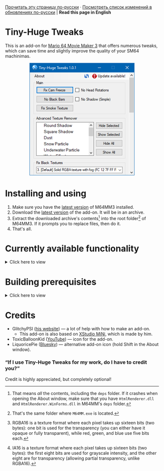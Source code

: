 [Прочитать эту страницу по-русски](https://github.com/vazhka-dolya/TinyHugeTweaks/blob/main/README.ru.md) · [Посмотреть список изменений в обновлениях по-русски](https://github.com/vazhka-dolya/TinyHugeTweaks/blob/main/Changelog.ru.md) | **Read this page in English**
# Tiny-Huge Tweaks
This is an add-on for [Mario 64 Movie Maker 3](https://github.com/projectcomet64/M64MM) that offers numerous tweaks, which can save time and slightly improve the quality of your SM64 machinimas.
<p align="center">
  <img src="https://github.com/vazhka-dolya/TinyHugeTweaks/blob/main/GitHubImg/ReadmeImage3_eng.png"/>
</p>

# Installing and using
1. Make sure you have the [latest version](https://github.com/projectcomet64/M64MM/releases/latest) of M64MM3 installed.
2. Download the [latest version](https://github.com/vazhka-dolya/TinyHugeTweaks/releases/latest) of the add-on. It will be in an archive.
3. Extract the downloaded archive's contents[^1] into the root folder[^2] of M64MM3. If it prompts you to replace files, then do it.
4. That's all.
# Currently available functionality
<details>
  <summary>Click here to view</summary>

## Fix Cam Freeze
Implements [sm64rise's and integerbang's GameShark code](https://www.youtube.com/watch?v=FBRHespARdY) that fixes the camera being zoomed out. Intended to be a shortcut so that you don't have to reenter the code every time you use a new ROM.
## No Head Rotations
Replaces the normal standing animations with the Reading/C-Up animation, which does not have the potentially unwanted head rotations. Can be toggled. Intended as a shortcut.
## No Black Bars
Implements a SM64 ROM Manager tweak that removes the black bars that can be seen in SM64 and a lot of ROM hacks.
## No Shadow (Simple)
Implements a simple GameShark code that removes Mario's shadow. Most likely won't work on custom models. Intended as a shortcut.
## Fix Smoke Texture
Implements a SM64 ROM Manager tweak that fixes the smoke texture being mistakingly set to be RGBA16[^3] instead of IA16[^4].
## Advanced Texture Remover
Can straight-up erase textures, turning them into blank, completely transparent images, and is able to add them back. Supports a variety of textures.
## Fix Black Textures
Implements [SM64 Save State Fixer](https://github.com/vazhka-dolya/sm64_save_state_fixer), which fixes the textures being black in older ROM hacks when using newer graphics plugins like GLideN64.
## Stars' Appearance
Allows you to change the stars' models from collected to uncollected and vice versa. You need to pause the game before using it, otherwise it's likely to crash SM64.
### Model Addresses
Since ROM hacks often have different RAM addresses for storing these models, Tiny-Huge Tweaks allows you to add your own addresses for the star models in different ROM hacks (see `TinyHugeTweaks/starAddresses.config`). You can find these addresses by using a tool like [STROOP](https://github.com/SM64-TAS-ABC/STROOP) (I recommend using Mupen64 with that).
## Show/Hide Body Parts
Implements a GameShark code that makes Mario's body invisible, but in a way that allows you to toggle it for each body part.

Marked as Work-In-Progress, because it doesn't support other body states (open hands, Wing Cap's wings, Metal Mario etc.), custom models, and LOD Mario models right now.

</details>

# Building prerequisites
<details>
  <summary>Click here to view</summary>
  
- Visual Studio 2022.
- M64MM3's repository in a folder called `M64MM` outside of where this repository is.
  - Example: if the `.sln` for Tiny-Huge Tweaks is in `C:/projects/TinyHugeTweaks/TinyHugeTweaks.sln`, the whole M64MM3 repository must be in `C:/projects/M64MM`.
- If you're on Windows, then, before extracting the archives, make sure to right-click the archive, open **Properties** and see if you have an **Unblock** checkbox. If you do, tick it and press **Apply**. If you don't do this and the archive(s) remain blocked, you may run into issues.
- *Depending on the circumstances*, you *may* have to do the following: go to **Menu** > **Tools** > **NuGet Package Manager** > **Package Manager Console** and enter `Install-Package HtmlRenderer.WinForms`. After that, go to **Menu** > **Project** > **Manage NuGet Packages…**, and make sure that both `HtmlRenderer.Core` and `HtmlRenderer.WinForms` are up-to-date.

</details>

# Credits
- GlitchyPSI ([his website](https://glitchypsi.xyz)) — a lot of help with how to make an add-on.
  - This add-on is also based on [XStudio MiNi](https://github.com/projectcomet64/xstudio-mini), which is made by him.
- ToxicBalloonKid ([YouTube](https://www.youtube.com/channel/UCbHbB9MXZYw4WgCeVXbic_Q)) — icon for the add-on.
- LiquoricePie ([Bluesky](https://bsky.app/profile/liquoricepie.bsky.social)) — alternative add-on icon (hold Shift in the About window).
### “If I use Tiny-Huge Tweaks for my work, do I have to credit you?”
Credit is highly appreciated, but completely optional!
[^1]: That means *all* the contents, including the `deps` folder. If it crashes when opening the About window, make sure that you have `HtmlRenderer.dll` and `HtmlRenderer.WinForms.dll` in M64MM's `deps` folder.
[^2]: That's the same folder where `M64MM.exe` is located.
[^3]: RGBA16 is a texture format where each pixel takes up sixteen bits (two bytes): one bit is used for the transparency (you can either have it opaque or fully transparent), while red, green, and blue use five bits each.
[^4]: IA16 is a texture format where each pixel takes up sixteen bits (two bytes): the first eight bits are used for grayscale intensity, and the other eight are for transparency (allowing partial transparency, unlike RGBA16).
